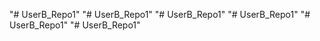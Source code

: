 "# UserB_Repo1" 
"# UserB_Repo1" 
"# UserB_Repo1" 
"# UserB_Repo1" 
"# UserB_Repo1" 
"# UserB_Repo1" 
